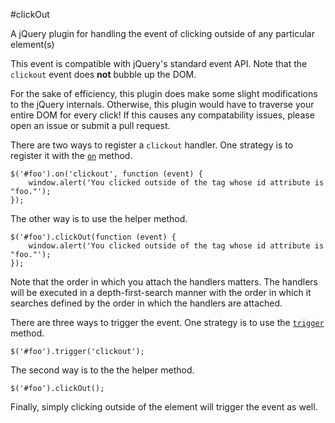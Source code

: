 #clickOut

A jQuery plugin for handling the event of clicking outside of any particular element(s)

This event is compatible with jQuery's standard event API. Note that the `clickout` event does **not** bubble up the DOM.

For the sake of efficiency, this plugin does make some slight modifications to the jQuery internals. Otherwise, this plugin would have to traverse your entire DOM for every click! If this causes any compatability issues, please open an issue or submit a pull request.

There are two ways to register a `clickout` handler. One strategy is to register it with the [`on`](https://api.jquery.com/on/) method.

    $('#foo').on('clickout', function (event) {
    	window.alert('You clicked outside of the tag whose id attribute is "foo."');
    });

The other way is to use the helper method.

    $('#foo').clickOut(function (event) {
    	window.alert('You clicked outside of the tag whose id attribute is "foo."');
    });

Note that the order in which you attach the handlers matters. The handlers will be executed in a depth-first-search manner with the order in which it searches defined by the order in which the handlers are attached.

There are three ways to trigger the event. One strategy is to use the [`trigger`](https://api.jquery.com/trigger/) method.

    $('#foo').trigger('clickout');

The second way is to the the helper method.

    $('#foo').clickOut();

Finally, simply clicking outside of the element will trigger the event as well.


